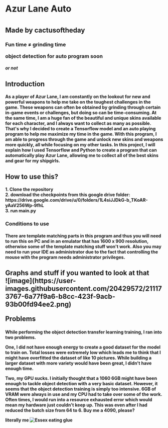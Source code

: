 <h1>Azur Lane Auto<h1/>
<h2>Made by cactusoftheday<br />
  <h3>
Fun time ≠ grinding time

object detection for auto program soon <br>
<h5>or not
<h2>
Introduction
<h4>
As a player of Azur Lane, I am constantly on the lookout for new and powerful weapons to help me take on the toughest challenges in the game. These weapons can often be obtained by grinding through certain in-game events or challenges, but doing so can be time-consuming. At the same time, I am a huge fan of the beautiful and unique skins available for each character, and I always want to collect as many as possible. That's why I decided to create a Tensorflow model and an auto playing program to help me maximize my time in the game. With this program, I am able to progress through the game and unlock new skins and weapons more quickly, all while focusing on my other tasks. In this project, I will explain how I used Tensorflow and Python to create a program that can automatically play Azur Lane, allowing me to collect all of the best skins and gear for my shipgirls.
<h2>
  How to use this?
<h4>
  1. Clone the repository <br />
  2. download the checkpoints from this google drive folder: https://drive.google.com/drive/u/0/folders/1L4siJJDkG-b_TKoAR-yAaV256Wp-9fhL  <br />
  3. run main.py <br />
<h3>Conditions to use
  <h4>There are template matching parts in this program and thus you will need to run this on PC and in an emulator that has 1600 x 900 resolution, otherwise some of the template matching stuff won't work. Also you may need to run your IDE as administrator due to the fact that controlling the mouse with the program needs administrator privileges. 
<h2>
  Graphs and stuff if you wanted to look at that <br />
  ![image](https://user-images.githubusercontent.com/20429572/211173767-6a77f9a6-b8cc-423f-9acb-93b00fd94ee2.png)

Problems
<h4>
While performing the object detection transfer learning training, I ran into two problems. <br />

One, I did not have enough energy to create a good dataset for the model to train on. Total losses were extremely low which leads me to think that I might have overfitted the dataset of like 10 pictures. While building a larger dataset with more variety would have been great, I didn't have enough time. <br />

Two, my GPU sucks. I initially thought that a 1060 6GB might have been enough to tackle object detection with a very basic dataset. However, it seems that the object detection training is simply too intensive. 6GB of VRAM were always in use and my CPU had to take over some of the work. Often times, I would run into a resource exhausted error which would mean my hardware just couldn't keep up. This was even after I had reduced the batch size from 64 to 6. Buy me a 4090, please? 
<br />
  
  literally me
![Essex eating glue](https://user-images.githubusercontent.com/20429572/211165776-311bacd3-2e3b-4912-a3bd-7d46e9118e43.jpg)

